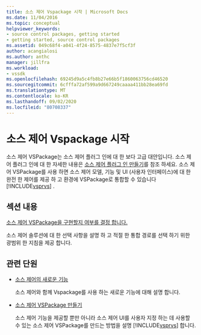 ```yaml
---
title: 소스 제어 Vspackage 시작 | Microsoft Docs
ms.date: 11/04/2016
ms.topic: conceptual
helpviewer_keywords:
- source control packages, getting started
- getting started, source control packages
ms.assetid: 049c68f4-a041-4f24-8575-4837e7f5cf3f
author: acangialosi
ms.author: anthc
manager: jillfra
ms.workload:
- vssdk
ms.openlocfilehash: 69245d9a5c4fb8b27e66b5f1860063756cd46520
ms.sourcegitcommit: 6cfffa72af599a9d667249caaaa411bb28ea69fd
ms.translationtype: MT
ms.contentlocale: ko-KR
ms.lasthandoff: 09/02/2020
ms.locfileid: "80708337"
---
```

# <a name="get-started-with-source-control-vspackages"></a>소스 제어 Vspackage 시작

소스 제어 VSPackage는 소스 제어 플러그 인에 대 한 보다 고급 대안입니다. 소스 제어 플러그 인에 대 한 자세한 내용은 [소스 제어 플러그 인 만들기](../../extensibility/internals/creating-a-source-control-plug-in.md)를 참조 하세요. 소스 제어 VSPackage를 사용 하면 소스 제어 모델, 기능 및 UI (사용자 인터페이스)에 대 한 완전 한 제어를 제공 하 고 환경에 VSPackage로 통합할 수 있습니다 [!INCLUDE[vsprvs](../../code-quality/includes/vsprvs_md.md)] .

## <a name="in-this-section"></a>섹션 내용

[소스 제어 VSPackage을 구현할지 여부를 결정 합니다.](../../extensibility/internals/determining-whether-to-implement-a-source-control-vspackage.md)

소스 제어 솔루션에 대 한 선택 사항을 설명 하 고 적절 한 통합 경로를 선택 하기 위한 광범위 한 지침을 제공 합니다.

## <a name="related-sections"></a>관련 단원

- [소스 제어의 새로운 기능](../../extensibility/internals/what-s-new-in-source-control.md)

   소스 제어와 함께 Vspackage를 사용 하는 새로운 기능에 대해 설명 합니다.

- [소스 제어 VSPackage 만들기](../../extensibility/internals/creating-a-source-control-vspackage.md)

   소스 제어 기능을 제공할 뿐만 아니라 소스 제어 UI를 사용자 지정 하는 데 사용할 수 있는 소스 제어 VSPackage를 만드는 방법을 설명 [!INCLUDE[vsprvs](../../code-quality/includes/vsprvs_md.md)] 합니다.
